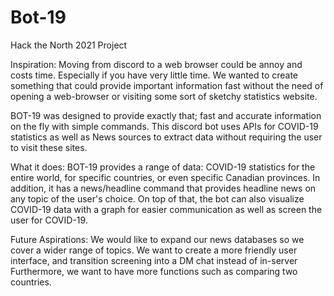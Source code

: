 # Bot-19
Hack the North 2021 Project

Inspiration: 
  Moving from discord to a web browser could be annoy and costs time. Especially if you have very little time.
  We wanted to create something that could provide important information fast without the need of opening a web-browser or 
  visiting some sort of sketchy statistics website.
  
  BOT-19 was designed to provide exactly that; fast and accurate information on the fly with simple commands. This discord bot
  uses APIs for COVID-19 statistics as well as News sources to extract data without requiring the user to visit these sites.

What it does:
  BOT-19 provides a range of data: COVID-19 statistics for the entire world, for specific countries, or even specific Canadian provinces. 
  In addition, it has a news/headline command that provides headline news on any topic of the user's choice. 
  On top of that, the bot can also visualize COVID-19 data with a graph for easier communication as well as screen the user for COVID-19.
  
Future Aspirations:
  We would like to expand our news databases so we cover a wider range of topics.
  We want to create a more friendly user interface, and transition screening into a DM chat instead of in-server
  Furthermore, we want to have more functions such as comparing two countries.
